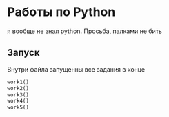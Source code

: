 # Работы по Python

я вообще не знал python. Просьба, палками не бить

## Запуск
Внутри файла запущенны все задания в конце
```py
work1()
work2()
work3()
work4()
work5()
```